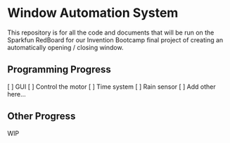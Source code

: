 # Window Automation System
This repository is for all the code and documents that will be run on the Sparkfun RedBoard for our Invention Bootcamp final project of creating an automatically opening / closing window.

## Programming Progress
[ ] GUI
[ ] Control the motor
[ ] Time system
[ ] Rain sensor
[ ] Add other here...

## Other Progress
WIP